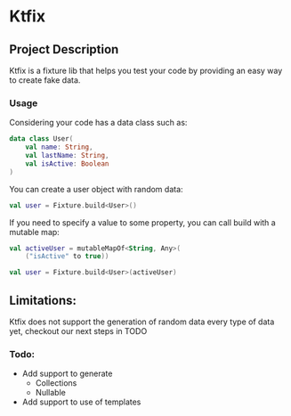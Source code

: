 # Ktfix

## Project Description
Ktfix is a fixture lib that helps you test your code by providing an easy way to create fake data.

### Usage
Considering your code has a data class such as:
```kotlin
data class User(
    val name: String,
    val lastName: String,
    val isActive: Boolean
)
```
You can create a user object with random data:
```kotlin
val user = Fixture.build<User>()
```

If you need to specify a value to some property, you can call build with a mutable map: 
```kotlin
val activeUser = mutableMapOf<String, Any>(
    ("isActive" to true))

val user = Fixture.build<User>(activeUser)
```

## Limitations:

Ktfix does not support the generation of random data every type of data yet,
checkout our next steps in TODO

### Todo:
- Add support to generate
  - Collections
  - Nullable
- Add support to use of templates

